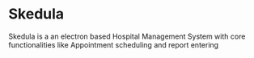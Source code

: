 # Skedula
Skedula is a an electron based Hospital Management System with core functionalities like Appointment scheduling and report entering 
